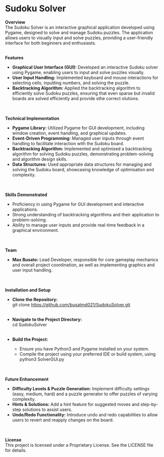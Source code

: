 # Sudoku Solver
**Overview**<br/>
The Sudoku Solver is an interactive graphical application developed using Pygame, designed to solve and manage Sudoku puzzles. The application allows users to visually input and solve puzzles, providing a user-friendly interface for both beginners and enthusiasts.<br/><br/>


**Features**
- **Graphical User Interface (GUI):** Developed an interactive Sudoku solver using Pygame, enabling users to input and solve puzzles visually.<br/>
- **User Input Handling:** Implemented keyboard and mouse interactions for selecting cells, inputting numbers, and solving the puzzle.<br/>
- **Backtracking Algorithm:** Applied the backtracking algorithm to efficiently solve Sudoku puzzles, ensuring that even sparse but invalid boards are solved efficiently and provide sthe correct olutions.<br/><br/><br/>

**Technical Implementation**
- **Pygame Library:** Utilized Pygame for GUI development, including window creation, event handling, and graphical updates.<br/>
- **Event-Driven Programming:** Managed user inputs through event handling to facilitate interaction with the Sudoku board.<br/>
- **Backtracking Algorithm:** Implemented and optimised a backtracking algorithm for solving Sudoku puzzles, demonstrating problem-solving and algorithm design skills.<br/>
- **Data Structures:** Used appropriate data structures for managing and solving the Sudoku board, showcasing knowledge of optimisation and complexity.<br/><br/><br/>

**Skills Demonstrated**
- Proficiency in using Pygame for GUI development and interactive applications.<br/>
- Strong understanding of backtracking algorithms and their application to problem-solving.<br/>
- Ability to manage user inputs and provide real-time feedback in a graphical environment.<br/><br/><br/>


**Team**
- **Max Busato:** Lead Developer, responsible for core gameplay mechanics and overall project coordination, as well as implementing graphics and user input handling.<br/><br/><br/>


**Installation and Setup**
- **Clone the Repository:**<br/>
  git clone https://github.com/busatmd021/SudokuSolver.git<br/><br/>

- **Navigate to the Project Directory:**<br/>
  cd SudokuSolver<br/><br/>
 
- **Build the Project:**
  - Ensure you have Python3 and Pygame installed on your system.<br/>
  - Compile the project using your preferred IDE or build system, using python3 SolverGUI.py <br/><br/><br/>


**Future Enhancement**
- **Difficulty Levels & Puzzle Generation:** Implement difficulty settings (easy, medium, hard) and a puzzle generator to offer puzzles of varying complexity.<br/>
- **Hints & Solutions:** Add a hint feature for suggested moves and step-by-step solutions to assist users.<br/>
- **Undo/Redo Functionality:** Introduce undo and redo capabilities to allow users to revert and reapply changes on the board.<br/><br/><br/>


**License**<br/>
This project is licensed under a Proprietary License. See the LICENSE file for details.<br/>
